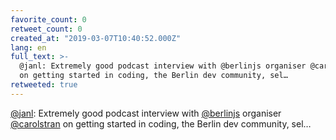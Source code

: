 ```yaml
---
favorite_count: 0
retweet_count: 0
created_at: "2019-03-07T10:40:52.000Z"
lang: en
full_text: >-
  @janl: Extremely good podcast interview with @berlinjs organiser @carolstran
  on getting started in coding, the Berlin dev community, sel…
retweeted: true
---
```


[@janl](https://twitter.com/janl): Extremely good podcast interview with
[@berlinjs](https://twitter.com/berlinjs) organiser
[@carolstran](https://twitter.com/carolstran) on getting started in coding, the
Berlin dev community, sel…
